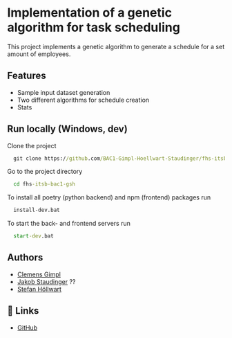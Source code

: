 
# Implementation of a genetic algorithm for task scheduling

This project implements a genetic algorithm to generate a schedule for a set amount of employees.

## Features

- Sample input dataset generation
- Two different algorithms for schedule creation
- Stats

## Run locally (Windows, dev)

Clone the project

```bat
  git clone https://github.com/BAC1-Gimpl-Hoellwart-Staudinger/fhs-itsb-bac1-gsh.git
```

Go to the project directory

```bat
  cd fhs-itsb-bac1-gsh
```

To install all poetry (python backend) and npm (frontend) packages run

```bat
  install-dev.bat
```

To start the back- and frontend servers run

```bat
  start-dev.bat
```

## Authors

- [Clemens Gimpl](https://www.github.com/cgimpl)
- [Jakob Staudinger](https://www.github.com/concitusyt) ??
- [Stefan Höllwart](https://www.github.com/shoellwart)

## 🔗 Links

- [GitHub](https://github.com/BAC1-Gimpl-Hoellwart-Staudinger/fhs-itsb-bac1-gsh>)
